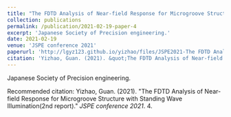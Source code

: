 ```yaml
---
title: "The FDTD Analysis of Near-field Response for Microgroove Structure with Standing Wave Illumination(2nd report)"
collection: publications
permalink: /publication/2021-02-19-paper-4
excerpt: 'Japanese Society of Precision engineering.'
date: 2021-02-19
venue: 'JSPE conference 2021'
paperurl: 'http://lgyz123.github.io/yizhao/files/JSPE2021-The FDTD Analysis of Near-field Response for Microgroove Structure with Standing Wave Illumination.pdf'
citation: 'Yizhao, Guan. (2021). &quot;The FDTD Analysis of Near-field Response for Microgroove Structure with Standing Wave Illumination(2nd report).&quot; <i>JSPE conference 2021</i>. 4.'
---
```

Japanese Society of Precision engineering.



Recommended citation: Yizhao, Guan. (2021). "The FDTD Analysis of Near-field Response for Microgroove Structure with Standing Wave Illumination(2nd report)." <i>JSPE conference 2021</i>. 4.
